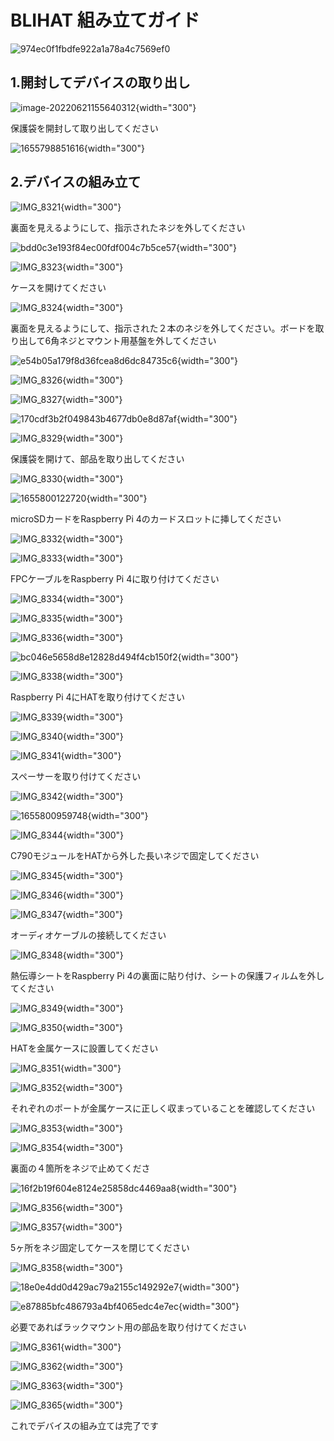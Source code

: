 # BLIHAT 組み立てガイド

![974ec0f1fbdfe922a1a78a4c7569ef0](assets/images/BLIKVM-HAT/hat-install/974ec0f1fbdfe922a1a78a4c7569ef0.jpg)

## 1.開封してデバイスの取り出し

![image-20220621155640312](assets/images/BLIKVM-HAT/hat-install/image-20220621155640312.png){width="300"}  

保護袋を開封して取り出してください

![1655798851616](assets/images/BLIKVM-HAT/hat-install/1655798851616.png){width="300"}  

## 2.デバイスの組み立て

![IMG_8321](assets/images/BLIKVM-HAT/hat-install/IMG_8321.JPG){width="300"}  

裏面を見えるようにして、指示されたネジを外してください

![bdd0c3e193f84ec00fdf004c7b5ce57](assets/images/BLIKVM-HAT/hat-install/bdd0c3e193f84ec00fdf004c7b5ce57.png){width="300"}  

![IMG_8323](assets/images/BLIKVM-HAT/hat-install/IMG_8323.JPG){width="300"}  

ケースを開けてください

![IMG_8324](assets/images/BLIKVM-HAT/hat-install/IMG_8324.JPG){width="300"}  

裏面を見えるようにして、指示された２本のネジを外してください。ボードを取り出して6角ネジとマウント用基盤を外してください

![e54b05a179f8d36fcea8d6dc84735c6](assets/images/BLIKVM-HAT/hat-install/e54b05a179f8d36fcea8d6dc84735c6.png){width="300"}  

![IMG_8326](assets/images/BLIKVM-HAT/hat-install/IMG_8326.JPG){width="300"}  

![IMG_8327](assets/images/BLIKVM-HAT/hat-install/IMG_8327.JPG){width="300"}  

![170cdf3b2f049843b4677db0e8d87af](assets/images/BLIKVM-HAT/hat-install/170cdf3b2f049843b4677db0e8d87af.png){width="300"}  

![IMG_8329](assets/images/BLIKVM-HAT/hat-install/IMG_8329.JPG){width="300"}  

保護袋を開けて、部品を取り出してください

![IMG_8330](assets/images/BLIKVM-HAT/hat-install/IMG_8330.JPG){width="300"}  

![1655800122720](assets/images/BLIKVM-HAT/hat-install/1655800122720.png){width="300"}  

microSDカードをRaspberry Pi 4のカードスロットに挿してください

![IMG_8332](assets/images/BLIKVM-HAT/hat-install/IMG_8332.JPG){width="300"}  

![IMG_8333](assets/images/BLIKVM-HAT/hat-install/IMG_8333.JPG){width="300"}  

FPCケーブルをRaspberry Pi 4に取り付けてください

![IMG_8334](assets/images/BLIKVM-HAT/hat-install/IMG_8334.JPG){width="300"}  

![IMG_8335](assets/images/BLIKVM-HAT/hat-install/IMG_8335.JPG){width="300"}  

![IMG_8336](assets/images/BLIKVM-HAT/hat-install/IMG_8336.JPG){width="300"}  

![bc046e5658d8e12828d494f4cb150f2](assets/images/BLIKVM-HAT/hat-install/bc046e5658d8e12828d494f4cb150f2.png){width="300"}  

![IMG_8338](assets/images/BLIKVM-HAT/hat-install/IMG_8338.JPG){width="300"}  

Raspberry Pi 4にHATを取り付けてください

![IMG_8339](assets/images/BLIKVM-HAT/hat-install/IMG_8339.JPG){width="300"}  

![IMG_8340](assets/images/BLIKVM-HAT/hat-install/IMG_8340.JPG){width="300"}  

![IMG_8341](assets/images/BLIKVM-HAT/hat-install/IMG_8341-165580085168229.JPG){width="300"}  

スペーサーを取り付けてください

![IMG_8342](assets/images/BLIKVM-HAT/hat-install/IMG_8342.JPG){width="300"}  

![1655800959748](assets/images/BLIKVM-HAT/hat-install/1655800959748.png){width="300"}  

![IMG_8344](assets/images/BLIKVM-HAT/hat-install/IMG_8344.JPG){width="300"}  

C790モジュールをHATから外した長いネジで固定してください

![IMG_8345](assets/images/BLIKVM-HAT/hat-install/IMG_8345.JPG){width="300"}  

![IMG_8346](assets/images/BLIKVM-HAT/hat-install/IMG_8346.JPG){width="300"}  

![IMG_8347](assets/images/BLIKVM-HAT/hat-install/IMG_8347.JPG){width="300"}  

オーディオケーブルの接続してください

![IMG_8348](assets/images/BLIKVM-HAT/hat-install/IMG_8348.JPG){width="300"}  

熱伝導シートをRaspberry Pi 4の裏面に貼り付け、シートの保護フィルムを外してください

![IMG_8349](assets/images/BLIKVM-HAT/hat-install/IMG_8349.JPG){width="300"}  

![IMG_8350](assets/images/BLIKVM-HAT/hat-install/IMG_8350.JPG){width="300"}  

HATを金属ケースに設置してください

![IMG_8351](assets/images/BLIKVM-HAT/hat-install/IMG_8351.JPG){width="300"}  

![IMG_8352](assets/images/BLIKVM-HAT/hat-install/IMG_8352.JPG){width="300"}  

それぞれのポートが金属ケースに正しく収まっていることを確認してください

![IMG_8353](assets/images/BLIKVM-HAT/hat-install/IMG_8353.JPG){width="300"}  

![IMG_8354](assets/images/BLIKVM-HAT/hat-install/IMG_8354.JPG){width="300"}  

裏面の４箇所をネジで止めてくださ

![16f2b19f604e8124e25858dc4469aa8](assets/images/BLIKVM-HAT/hat-install/16f2b19f604e8124e25858dc4469aa8.png){width="300"}  

![IMG_8356](assets/images/BLIKVM-HAT/hat-install/IMG_8356.JPG){width="300"}  

![IMG_8357](assets/images/BLIKVM-HAT/hat-install/IMG_8357.JPG){width="300"}  

5ヶ所をネジ固定してケースを閉じてください

![IMG_8358](assets/images/BLIKVM-HAT/hat-install/IMG_8358.JPG){width="300"}  

![18e0e4dd0d429ac79a2155c149292e7](assets/images/BLIKVM-HAT/hat-install/18e0e4dd0d429ac79a2155c149292e7.png){width="300"}  

![e87885bfc486793a4bf4065edc4e7ec](assets/images/BLIKVM-HAT/hat-install/e87885bfc486793a4bf4065edc4e7ec.png){width="300"}  

必要であればラックマウント用の部品を取り付けてください

![IMG_8361](assets/images/BLIKVM-HAT/hat-install/IMG_8361.JPG){width="300"}  

![IMG_8362](assets/images/BLIKVM-HAT/hat-install/IMG_8362.JPG){width="300"}  

![IMG_8363](assets/images/BLIKVM-HAT/hat-install/IMG_8363.JPG){width="300"}  

![IMG_8365](assets/images/BLIKVM-HAT/hat-install/IMG_8365.JPG){width="300"}  

これでデバイスの組み立ては完了です



